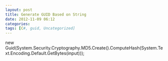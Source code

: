 ```yaml
---
layout: post
title: Generate GUID Based on String
date: 2012-11-09 06:12
categories: 
tags: [C#, guid, Uncategorized]
---
```


<span><span><span>new</span></span></span><span><span> </span></span><span><span><span>Guid</span></span></span><span><span>(System.Security.Cryptography.</span></span><span><span><span>MD5</span></span></span><span><span>.Create().ComputeHash(System.Text.</span></span><span><span><span>Encoding</span></span></span><span><span>.Default.GetBytes(input)));</span></span>
